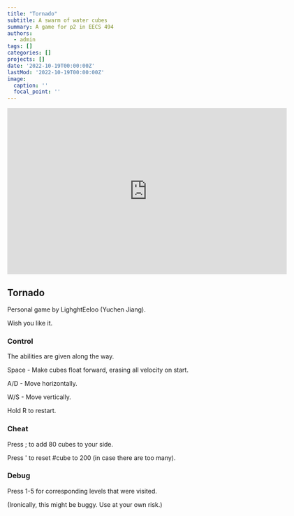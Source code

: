 ```yaml
---
title: "Tornado"
subtitle: A swarm of water cubes
summary: A game for p2 in EECS 494
authors:
  - admin
tags: []
categories: []
projects: []
date: '2022-10-19T00:00:00Z'
lastMod: '2022-10-19T00:00:00Z'
image:
  caption: ''
  focal_point: ''
---
```


<iframe frameborder="0" src="https://itch.io/embed-upload/6684425?color=333333" allowfullscreen="" width="640" height="380"><a href="https://lighghteeloo.itch.io/tornado">Play Tornado on itch.io</a></iframe>

## Tornado

Personal game by LighghtEeloo (Yuchen Jiang).

Wish you like it.


### Control

The abilities are given along the way.

Space - Make cubes float forward, erasing all velocity on start.

A/D - Move horizontally.

W/S - Move vertically.


Hold R to restart.


### Cheat

Press ; to add 80 cubes to your side.

Press ' to reset #cube to 200 (in case there are too many).


### Debug

Press 1-5 for corresponding levels that were visited.

(Ironically, this might be buggy. Use at your own risk.)


